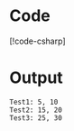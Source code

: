 # Code
[!code-csharp[](../../BigBook.Example/Example2.cs)]

# Output

```
Test1: 5, 10
Test2: 15, 20
Test3: 25, 30
```